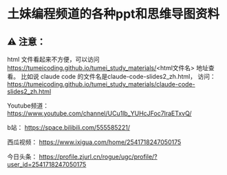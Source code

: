 # 土妹编程频道的各种ppt和思维导图资料

## ⚠️ 注意：
html 文件看起来不方便，可以访问 https://tumeicoding.github.io/tumei_study_materials/<html文件名> 地址查看。
比如说 claude code 的文件名是claude-code-slides2_zh.html， 访问：
https://tumeicoding.github.io/tumei_study_materials/claude-code-slides2_zh.html


Youtube频道：
https://www.youtube.com/channel/UCu1lb_YUHcJFoc7lraETxvQ/

b站：
https://space.bilibili.com/555585221/

西瓜视频：
https://www.ixigua.com/home/2541718247050175

今日头条：
https://profile.zjurl.cn/rogue/ugc/profile/?user_id=2541718247050175

